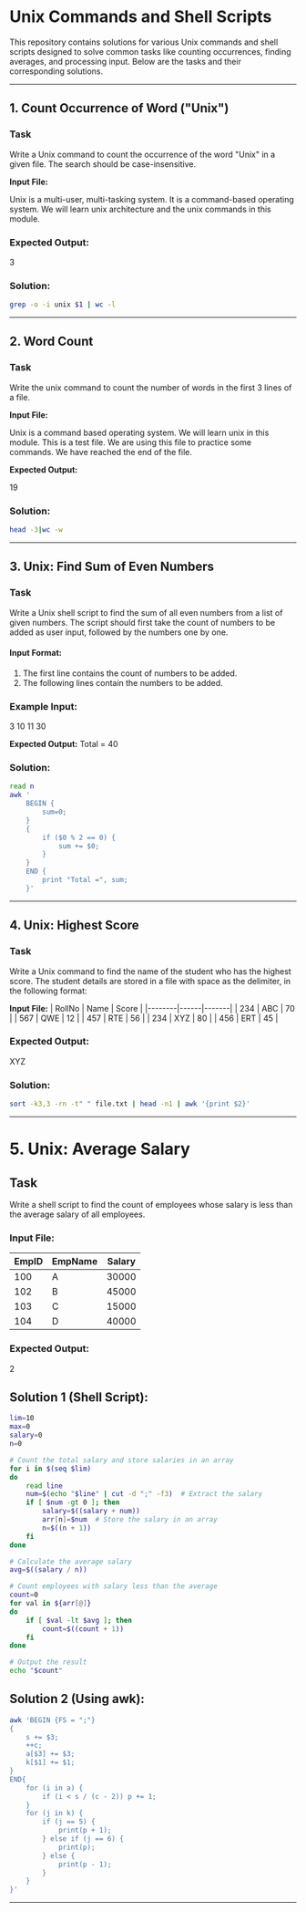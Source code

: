 # Unix Commands and Shell Scripts

This repository contains solutions for various Unix commands and shell scripts designed to solve common tasks like counting occurrences, finding averages, and processing input. Below are the tasks and their corresponding solutions.

---

## 1. **Count Occurrence of Word ("Unix")**

### Task

Write a Unix command to count the occurrence of the word "Unix" in a given file. The search should be case-insensitive.

**Input File:**

Unix is a multi-user, multi-tasking system. It is a command-based operating system. We will learn unix architecture and the unix commands in this module.

### Expected Output:

3

### Solution:

```bash
grep -o -i unix $1 | wc -l
```
---

## 2. **Word Count**

### Task

Write the unix command to count the number of words in the first 3 lines of a file.

**Input File:**

Unix is a command based operating system.
We will learn unix in this module.
This is a test file.
We are using this file to practice some commands.
We have reached the end of the file.

**Expected Output:**

19

### Solution:

```bash
head -3|wc -w
```
---

## 3. **Unix: Find Sum of Even Numbers**

### Task
Write a Unix shell script to find the sum of all even numbers from a list of given numbers. The script should first take the count of numbers to be added as user input, followed by the numbers one by one.

#### Input Format:
1. The first line contains the count of numbers to be added.
2. The following lines contain the numbers to be added.

### Example Input:
3 10 11 30

**Expected Output:**
Total = 40

### Solution:

```bash
read n
awk '
    BEGIN {
        sum=0;
    }
    { 
        if ($0 % 2 == 0) {
            sum += $0;
        }
    }
    END {
        print "Total =", sum;
    }'
```
---

## 4. **Unix: Highest Score**

### Task
Write a Unix command to find the name of the student who has the highest score. The student details are stored in a file with space as the delimiter, in the following format:

**Input File:**
| RollNo | Name | Score |
|--------|------|-------|
| 234    | ABC  | 70    |
| 567    | QWE  | 12    |
| 457    | RTE  | 56    |
| 234    | XYZ  | 80    |
| 456    | ERT  | 45    |

### Expected Output:
XYZ

### Solution:

```bash
sort -k3,3 -rn -t" " file.txt | head -n1 | awk '{print $2}'
```
---

# 5. Unix: Average Salary

## Task
Write a shell script to find the count of employees whose salary is less than the average salary of all employees. 

### Input File:
| EmpID | EmpName | Salary |
|-------|---------|--------|
| 100   | A       | 30000  |
| 102   | B       | 45000  |
| 103   | C       | 15000  |
| 104   | D       | 40000  |

### Expected Output:
2

## Solution 1 (Shell Script):

```bash
lim=10
max=0
salary=0
n=0

# Count the total salary and store salaries in an array
for i in $(seq $lim)
do
    read line
    num=$(echo "$line" | cut -d ";" -f3)  # Extract the salary
    if [ $num -gt 0 ]; then 
        salary=$((salary + num))
        arr[n]=$num  # Store the salary in an array
        n=$((n + 1))
    fi
done

# Calculate the average salary
avg=$((salary / n))

# Count employees with salary less than the average
count=0
for val in ${arr[@]}
do
    if [ $val -lt $avg ]; then
        count=$((count + 1))
    fi
done

# Output the result
echo "$count"
```

## Solution 2 (Using awk):

```bash
awk 'BEGIN {FS = ";"} 
{ 
    s += $3; 
    ++c;
    a[$3] += $3;
    k[$1] += $1;
}  
END{
    for (i in a) {
        if (i < s / (c - 2)) p += 1;
    }
    for (j in k) {
        if (j == 5) {
            print(p + 1);
        } else if (j == 6) {
            print(p);
        } else {
            print(p - 1);
        }
    }
}'
```
---

